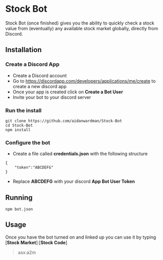 # Stock Bot
Stock Bot (once finished) gives you the ability to quickly check a stock value from (eventually) any available stock market globally, directly from Discord.
## Installation
### Create a Discord App
- Create a Discord account
- Go to https://discordapp.com/developers/applications/me/create to create a new discord app
- Once your app is created click on **Create a Bot User**
- Invite your bot to your discord server
### Run the install
```
git clone https://github.com/aidanwardman/Stock-Bot
cd Stock-Bot
npm install
```
### Configure the bot
- Create a file called **credentials.json** with the following structure
```
{
	"token":"ABCDEFG"
}
``` 
- Replace **ABCDEFG** with your discord **App Bot User Token**
## Running
```
npm bot.json
```
## Usage
Once you have the bot turned on and linked up you can use it by typing [**Stock Market**]:[**Stock Code**]
> asx:a2m